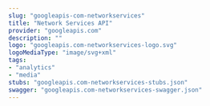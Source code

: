 ```yaml
---
slug: "googleapis-com-networkservices"
title: "Network Services API"
provider: "googleapis.com"
description: ""
logo: "googleapis.com-networkservices-logo.svg"
logoMediaType: "image/svg+xml"
tags:
- "analytics"
- "media"
stubs: "googleapis.com-networkservices-stubs.json"
swagger: "googleapis.com-networkservices-swagger.json"
---
```

